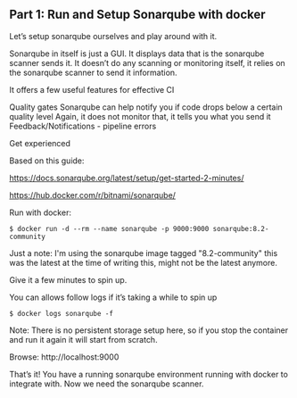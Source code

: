 ## Part 1: Run and Setup Sonarqube with docker

Let’s setup sonarqube ourselves and play around with it.

Sonarqube in itself is just a GUI. It displays data that is the sonarqube scanner sends it. It doesn’t do any scanning or monitoring itself, it relies on the sonarqube scanner to send it information.

It offers a few useful features for effective CI 

Quality gates
Sonarqube can help notify you if code drops below a certain quality level
Again, it does not monitor that, it tells you what you send it
Feedback/Notifications - pipeline errors

Get experienced

Based on this guide:

https://docs.sonarqube.org/latest/setup/get-started-2-minutes/

https://hub.docker.com/r/bitnami/sonarqube/

Run with docker:

```
$ docker run -d --rm --name sonarqube -p 9000:9000 sonarqube:8.2-community
```

Just a note: I'm using the sonarqube image tagged "8.2-community" this was the latest at the time of writing this, might not be the latest anymore.

Give it a few minutes to spin up.

You can allows follow logs if it’s taking a while to spin up 

```
$ docker logs sonarqube -f
```

Note: There is no persistent storage setup here, so if you stop the container and run it again it will start from scratch.

Browse:
http://localhost:9000

That’s it! You have a running sonarqube environment running with docker to integrate with. Now we need the sonarqube scanner.

